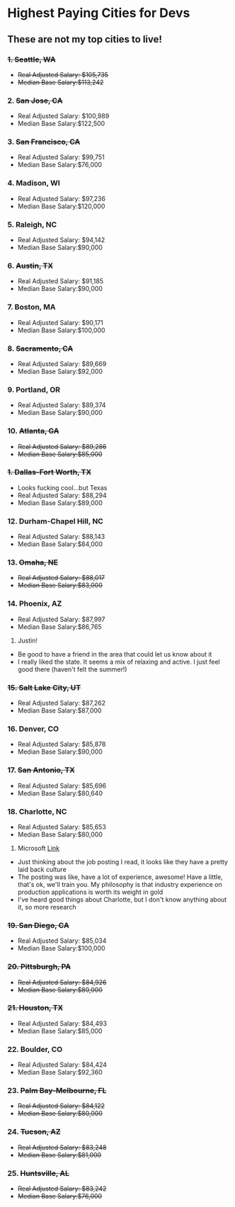 # Highest Paying Cities for Devs

## These are not my top cities to live!

### ~~1. Seattle, WA~~
- ~~Real Adjusted Salary: $105,735~~
- ~~Median Base Salary:$113,242~~

### 2. ~~San Jose, CA~~
  - Real Adjusted Salary: $100,989
  - Median Base Salary:$122,500

### 3. ~~San Francisco, CA~~
  - Real Adjusted Salary: $99,751
  - Median Base Salary:$76,000

### 4. Madison, WI
  - Real Adjusted Salary: $97,236
  - Median Base Salary:$120,000

### 5. Raleigh, NC
  - Real Adjusted Salary: $94,142
  - Median Base Salary:$90,000

### 6. ~~Austin, TX~~
  - Real Adjusted Salary: $91,185
  - Median Base Salary:$90,000

### 7. Boston, MA
  - Real Adjusted Salary: $90,171
  - Median Base Salary:$100,000

### 8. ~~Sacramento, CA~~
  - Real Adjusted Salary: $89,669
  - Median Base Salary:$92,000

### 9. Portland, OR
  - Real Adjusted Salary: $89,374
  - Median Base Salary:$90,000

### 10. ~~Atlanta, GA~~
  - ~~Real Adjusted Salary: $89,286~~
  - ~~Median Base Salary:$85,000~~

### ~~1. Dallas-Fort Worth, TX~~
  - Looks fucking cool...but Texas
  - Real Adjusted Salary: $88,294
  - Median Base Salary:$89,000

### 12. Durham-Chapel Hill, NC
  - Real Adjusted Salary: $88,143
  - Median Base Salary:$84,000

### 13. ~~Omaha, NE~~
  - ~~Real Adjusted Salary: $88,017~~
  - ~~Median Base Salary:$83,000~~

### 14. Phoenix, AZ
  - Real Adjusted Salary: $87,997
  - Median Base Salary:$86,765

1. Justin!
  - Be good to have a friend in the area that could let us know about it
  - I really liked the state. It seems a mix of relaxing and active. I just feel good there (haven't felt the summer!)

### ~~15. Salt Lake City, UT~~
  - Real Adjusted Salary: $87,262
  - Median Base Salary:$87,000

### 16. Denver, CO
  - Real Adjusted Salary: $85,878
  - Median Base Salary:$90,000

### 17. ~~San Antonio, TX~~
  - Real Adjusted Salary: $85,696
  - Median Base Salary:$80,640

### 18. Charlotte, NC
  - Real Adjusted Salary: $85,653
  - Median Base Salary:$80,000

1. Microsoft [Link](https://careers.microsoft.com/us/en/job/399991/Software-Engineer?jobsource=glassdoor&utm_source=glassdoor&utm_medium=glassdoor&utm_campaign=glassdoor-feed)
  - Just thinking about the job posting I read, it looks like they have a pretty laid back culture
  - The posting was like, have a lot of experience, awesome! Have a little, that's ok, we'll train you. My philosophy is that industry experience on production applications is worth its weight in gold
  - I've heard good things about Charlotte, but I don't know anything about it, so more research

### ~~19. San Diego, CA~~
  - Real Adjusted Salary: $85,034
  - Median Base Salary:$100,000

### ~~20. Pittsburgh, PA~~
  - ~~Real Adjusted Salary: $84,926~~
  - ~~Median Base Salary:$80,000~~

### ~~21. Houston, TX~~
  - Real Adjusted Salary: $84,493
  - Median Base Salary:$85,000

### 22. Boulder, CO
  - Real Adjusted Salary: $84,424
  - Median Base Salary:$92,360

### 23. ~~Palm Bay-Melbourne, FL~~
  - ~~Real Adjusted Salary: $84,122~~
  - ~~Median Base Salary:$80,000~~

### 24. ~~Tucson, AZ~~
  - ~~Real Adjusted Salary: $83,248~~
  - ~~Median Base Salary:$81,000~~

### 25. ~~Huntsville, AL~~
  - ~~Real Adjusted Salary: $83,242~~
  - ~~Median Base Salary:$76,000~~
